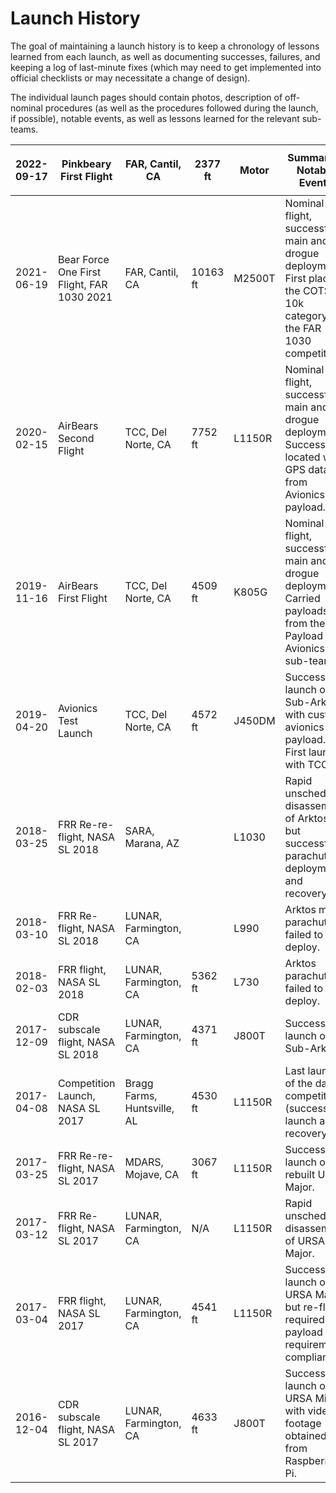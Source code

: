 # Launch History

The goal of maintaining a launch history is to keep a chronology of lessons learned from each launch, as well as documenting successes, failures, and keeping a log of last-minute fixes (which may need to get implemented into official checklists or may necessitate a change of design).

The individual launch pages should contain photos, description of off-nominal procedures (as well as the procedures followed during the launch, if possible), notable events, as well as lessons learned for the relevant sub-teams.

| <p></p><p>2022-09-17<br></p> | Pinkbeary First Flight                     | FAR, Cantil, CA             | 2377 ft        | Motor  | Summary & Notable Events                                                                                                  |
| ---------------------------- | ------------------------------------------ | --------------------------- | -------------- | ------ | ------------------------------------------------------------------------------------------------------------------------- |
| 2021-06-19                   | Bear Force One First Flight, FAR 1030 2021 | FAR, Cantil, CA             | 10163 ft       | M2500T | Nominal flight, successful main and drogue deployment. First place in the COTS 10k category for the FAR 1030 competition. |
| 2020-02-15                   | AirBears Second Flight                     | TCC, Del Norte, CA          | 7752 ft        | L1150R | Nominal flight, successful main and drogue deployment. Successfully located with GPS data from Avionics payload.          |
| 2019-11-16                   | AirBears First Flight                      | TCC, Del Norte, CA          | 4509 ft        | K805G  | Nominal flight, successful main and drogue deployment. Carried payloads from the Payload and Avionics sub-teams.          |
| 2019-04-20                   | Avionics Test Launch                       | TCC, Del Norte, CA          | 4572 ft        | J450DM | Successful launch of Sub-Arktos, with custom avionics payload. First launch with TCC.                                     |
| 2018-03-25                   | FRR Re-re-flight, NASA SL 2018             | SARA, Marana, AZ            |                | L1030  | Rapid unscheduled disassembly of Arktos, but successful parachute deployment and recovery.                                |
| 2018-03-10                   | FRR Re-flight, NASA SL 2018                | LUNAR, Farmington, CA       |                | L990   | Arktos main parachute failed to deploy.                                                                                   |
| 2018-02-03                   | FRR flight, NASA SL 2018                   | LUNAR, Farmington, CA       | 5362 ft        | L730   | Arktos parachutes failed to deploy.                                                                                       |
| 2017-12-09                   | CDR subscale flight, NASA SL 2018          | LUNAR, Farmington, CA       | 4371 ft        | J800T  | Successful launch of Sub-Arktos.                                                                                          |
| 2017-04-08                   | Competition Launch, NASA SL 2017           | Bragg Farms, Huntsville, AL | 4530 ft        | L1150R | Last launch of the day at competition (successful launch and recovery).                                                   |
| 2017-03-25                   | FRR Re-re-flight, NASA SL 2017             | MDARS, Mojave, CA           | 3067 ft        | L1150R | Successful launch of rebuilt URSA Major.                                                                                  |
| 2017-03-12                   | FRR Re-flight, NASA SL 2017                | LUNAR, Farmington, CA       | N/A            | L1150R | Rapid unscheduled disassembly of URSA Major.                                                                              |
| 2017-03-04                   | FRR flight, NASA SL 2017                   | LUNAR, Farmington, CA       | 4541 ft        | L1150R | Successful launch of URSA Major but re-flight required for payload requirement compliance.                                |
| 2016-12-04                   | CDR subscale flight, NASA SL 2017          | LUNAR, Farmington, CA       | 4633 ft        | J800T  | Successful launch of URSA Minor with video footage obtained from Raspberry Pi.                                            |

